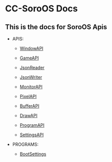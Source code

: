 # CC-SoroOS Docs
## This is the docs for SoroOS Apis

- APIS:
  - [WindowAPI](docs/WindowAPI.md)

  - [GameAPI](docs/GameAPI.md)

  - [JsonReader](docs/JsonReader.md)

  - [JsonWriter](docs/JsonWriter.md)

  - [MonitorAPI](docs/MonitorAPI.md)

  - [PixelAPI](docs/PixelAPI.md)

  - [BufferAPI](docs/BufferAPI.md)

  - [DrawAPI](docs/DrawAPI.md)

  - [ProgramAPI](docs/ProgramAPI.md)

  - [SettingsAPI](docs/SettingsAPI.md)

- PROGRAMS:
  - [BootSettings](docs/BootSettings.md)
